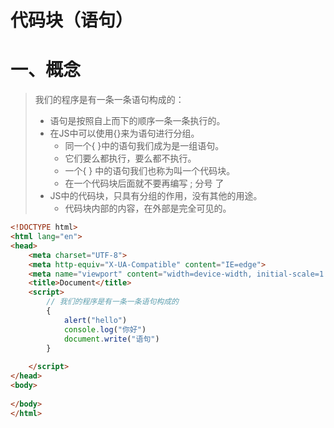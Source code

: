 # 代码块（语句）

# 一、概念

> 我们的程序是有一条一条语句构成的：
>
> - 语句是按照自上而下的顺序一条一条执行的。
> - 在JS中可以使用{}来为语句进行分组。
>   - 同一个{ }中的语句我们成为是一组语句。
>   - 它们要么都执行，要么都不执行。
>   - 一个{ } 中的语句我们也称为叫一个代码块。
>   - 在一个代码块后面就不要再编写   ;   分号 了
> - JS中的代码块，只具有分组的作用，没有其他的用途。
>   - 代码块内部的内容，在外部是完全可见的。

```html
<!DOCTYPE html>
<html lang="en">
<head>
    <meta charset="UTF-8">
    <meta http-equiv="X-UA-Compatible" content="IE=edge">
    <meta name="viewport" content="width=device-width, initial-scale=1.0">
    <title>Document</title>
    <script>
        // 我们的程序是有一条一条语句构成的
        {
            alert("hello")
            console.log("你好")
            document.write("语句")
        }
        
    </script>
</head>
<body>
    
</body>
</html>
```



